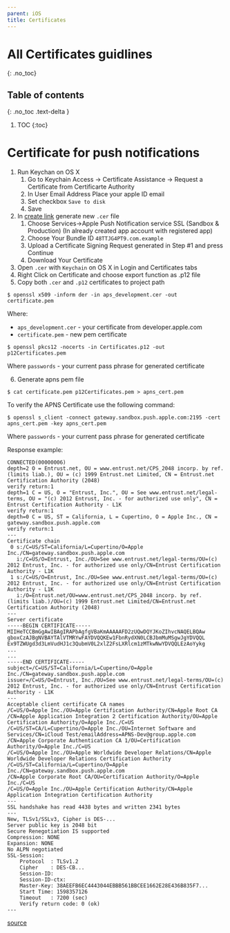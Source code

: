 ```yaml
---
parent: iOS
title: Certificates
---
```


# All Certificates guidlines
{: .no_toc}

## Table of contents
{: .no_toc .text-delta }

1. TOC
{:toc}

# Certificate for push notifications

1. Run Keychan on OS X
	1. Go to Keychain Access -> Certificate Assistance -> Request a Certificate from Certificarte Authority
	2. In User Email Address Place your apple ID email
	3. Set checkbox `Save to disk`
	4. Save
2. In [create link](https://developer.apple.com/account/ios/certificate/create/) generate new `.cer` file 
	1. Choose Services->Apple Push Notification service SSL (Sandbox & Production) (In already created app account with registered app)
	2. Choose Your Bundle ID `48TTJG4PT9.com.example`
	3. Upload a Certificate Signing Request generated in Step #1 and press Continue
	4. Download Your Certificate
3. Open `.cer` with `Keychain` on OS X in Login and Certificates tabs
4. Right Click on Certificate and choose export function as .p12 file
5. Copy both `.cer` and `.p12` certificates to project path

```terminal
$ openssl x509 -inform der -in aps_development.cer -out certificate.pem
```

Where:
- `aps_development.cer` - your certificate from developer.apple.com
- `certificate.pem` - new pem certificate

```terminal
$ openssl pkcs12 -nocerts -in Certificates.p12 -out p12Certificates.pem
```
Where `passwords` - your current pass phrase for generated certificate

6. Generate apns pem file

```terminal
$ cat certificate.pem p12Certificates.pem > apns_cert.pem
```

To verify the APNS Certificate use the following command:

```terminal
$ openssl s_client -connect gateway.sandbox.push.apple.com:2195 -cert apns_cert.pem -key apns_cert.pem
```
Where `passwords` - your current pass phrase for generated certificate

Response example:

```Terminal
CONNECTED(00000006)
depth=2 O = Entrust.net, OU = www.entrust.net/CPS_2048 incorp. by ref. (limits liab.), OU = (c) 1999 Entrust.net Limited, CN = Entrust.net Certification Authority (2048)
verify return:1
depth=1 C = US, O = "Entrust, Inc.", OU = See www.entrust.net/legal-terms, OU = "(c) 2012 Entrust, Inc. - for authorized use only", CN = Entrust Certification Authority - L1K
verify return:1
depth=0 C = US, ST = California, L = Cupertino, O = Apple Inc., CN = gateway.sandbox.push.apple.com
verify return:1
---
Certificate chain
 0 s:/C=US/ST=California/L=Cupertino/O=Apple Inc./CN=gateway.sandbox.push.apple.com
   i:/C=US/O=Entrust, Inc./OU=See www.entrust.net/legal-terms/OU=(c) 2012 Entrust, Inc. - for authorized use only/CN=Entrust Certification Authority - L1K
 1 s:/C=US/O=Entrust, Inc./OU=See www.entrust.net/legal-terms/OU=(c) 2012 Entrust, Inc. - for authorized use only/CN=Entrust Certification Authority - L1K
   i:/O=Entrust.net/OU=www.entrust.net/CPS_2048 incorp. by ref. (limits liab.)/OU=(c) 1999 Entrust.net Limited/CN=Entrust.net Certification Authority (2048)
---
Server certificate
-----BEGIN CERTIFICATE-----
MIIHeTCCBmGgAwIBAgIRAPbAgfgVBaKmAAAAAFD2zUQwDQYJKoZIhvcNAQELBQAw
gboxCzAJBgNVBAYTAlVTMRYwFAYDVQQKEw1FbnRydXN0LCBJbmMuMSgwJgYDVQQL
Ex9TZWUgd3d3LmVudHJ1c3QubmV0L2xlZ2FsLXRlcm1zMTkwNwYDVQQLEzAoYykg
...
...
-----END CERTIFICATE-----
subject=/C=US/ST=California/L=Cupertino/O=Apple Inc./CN=gateway.sandbox.push.apple.com
issuer=/C=US/O=Entrust, Inc./OU=See www.entrust.net/legal-terms/OU=(c) 2012 Entrust, Inc. - for authorized use only/CN=Entrust Certification Authority - L1K
---
Acceptable client certificate CA names
/C=US/O=Apple Inc./OU=Apple Certification Authority/CN=Apple Root CA
/CN=Apple Application Integration 2 Certification Authority/OU=Apple Certification Authority/O=Apple Inc./C=US
/C=US/ST=CA/L=Cupertino/O=Apple Inc./OU=Internet Software and Services/CN=iCloud Test/emailAddress=APNS-Dev@group.apple.com
/CN=Apple Corporate Authentication CA 1/OU=Certification Authority/O=Apple Inc./C=US
/C=US/O=Apple Inc./OU=Apple Worldwide Developer Relations/CN=Apple Worldwide Developer Relations Certification Authority
/C=US/ST=California/L=Cupertino/O=Apple Inc./CN=gateway.sandbox.push.apple.com
/CN=Apple Corporate Root CA/OU=Certification Authority/O=Apple Inc./C=US
/C=US/O=Apple Inc./OU=Apple Certification Authority/CN=Apple Application Integration Certification Authority
---
SSL handshake has read 4438 bytes and written 2341 bytes
---
New, TLSv1/SSLv3, Cipher is DES-...
Server public key is 2048 bit
Secure Renegotiation IS supported
Compression: NONE
Expansion: NONE
No ALPN negotiated
SSL-Session:
    Protocol  : TLSv1.2
    Cipher    : DES-CB...
    Session-ID: 
    Session-ID-ctx: 
    Master-Key: 38AEEFB6EC4443044EBBB561BBCEE1662E28E436B835F7...
    Start Time: 1598357126
    Timeout   : 7200 (sec)
    Verify return code: 0 (ok)
---

```

[source](https://www.youtube.com/watch?v=3HGPnuiLHM0)